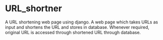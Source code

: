 # URL_shortner
A URL shortening web page using django.
A web page which takes URLs as input and shortens the URL and stores in database. Whenever required, original URL is accessed through shortened URL through database.
